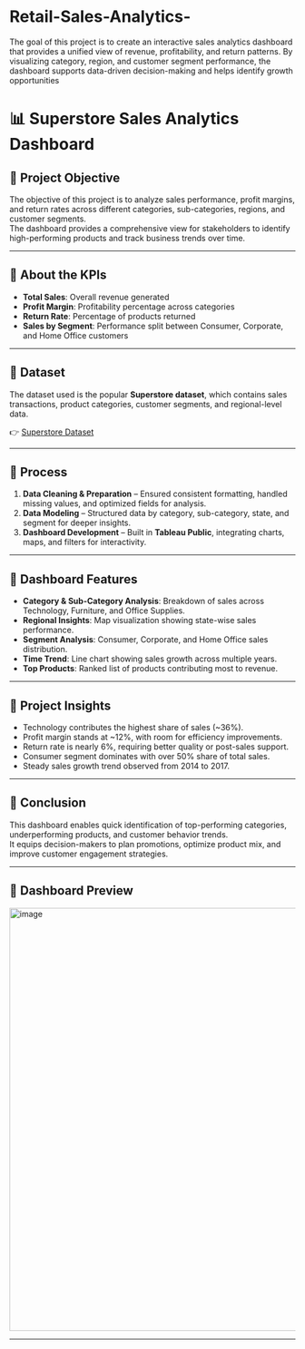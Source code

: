 # Retail-Sales-Analytics-
The goal of this project is to create an interactive sales analytics dashboard that provides a unified view of revenue, profitability, and return patterns. By visualizing category, region, and customer segment performance, the dashboard supports data-driven decision-making and helps identify growth opportunities


# 📊 Superstore Sales Analytics Dashboard

## 🔹 Project Objective
The objective of this project is to analyze sales performance, profit margins, and return rates across different categories, sub-categories, regions, and customer segments.  
The dashboard provides a comprehensive view for stakeholders to identify high-performing products and track business trends over time.

---

## 🔹 About the KPIs
- **Total Sales**: Overall revenue generated  
- **Profit Margin**: Profitability percentage across categories  
- **Return Rate**: Percentage of products returned  
- **Sales by Segment**: Performance split between Consumer, Corporate, and Home Office customers  

---

## 🔹 Dataset
The dataset used is the popular **Superstore dataset**, which contains sales transactions, product categories, customer segments, and regional-level data.

👉 [Superstore Dataset](https://github.com/ARshaik0/Retail-Sales-Analytics-/blob/main/sample_-_superstore.xls)

---

## 🔹 Process
1. **Data Cleaning & Preparation** – Ensured consistent formatting, handled missing values, and optimized fields for analysis.  
2. **Data Modeling** – Structured data by category, sub-category, state, and segment for deeper insights.  
3. **Dashboard Development** – Built in **Tableau Public**, integrating charts, maps, and filters for interactivity.  

---

## 🔹 Dashboard Features
- **Category & Sub-Category Analysis**: Breakdown of sales across Technology, Furniture, and Office Supplies.  
- **Regional Insights**: Map visualization showing state-wise sales performance.  
- **Segment Analysis**: Consumer, Corporate, and Home Office sales distribution.  
- **Time Trend**: Line chart showing sales growth across multiple years.  
- **Top Products**: Ranked list of products contributing most to revenue.  

---

## 🔹 Project Insights
- Technology contributes the highest share of sales (~36%).  
- Profit margin stands at ~12%, with room for efficiency improvements.  
- Return rate is nearly 6%, requiring better quality or post-sales support.  
- Consumer segment dominates with over 50% share of total sales.  
- Steady sales growth trend observed from 2014 to 2017.  

---

## 🔹 Conclusion
This dashboard enables quick identification of top-performing categories, underperforming products, and customer behavior trends.  
It equips decision-makers to plan promotions, optimize product mix, and improve customer engagement strategies.

---

## 🔹 Dashboard Preview

<img width="1605" height="746" alt="image" src="https://github.com/user-attachments/assets/502e4b7b-964e-41cd-a5be-56a9aed6d591" />

---
